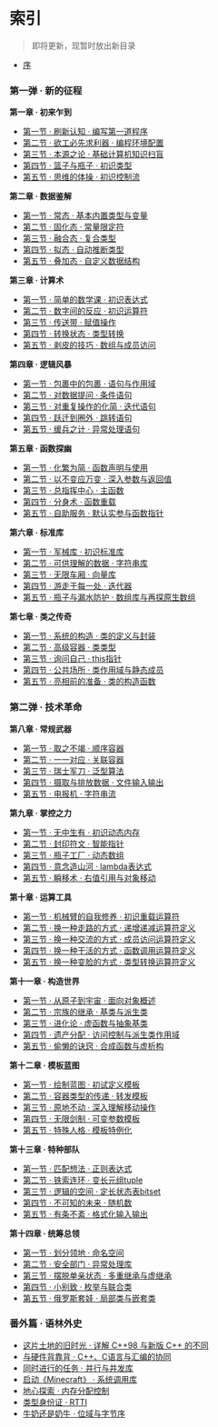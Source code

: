 # 索引

> 即将更新，现暂时放出新目录

* [序](first.md)

### 第一弹 · 新的征程

**第一章 · 初来乍到**

* [第一节 · 刷新认知 · 编写第一道程序](1/1-1.md)
* [第二节 · 欲工必先求利器 · 编程环境配置](1/1-2.md)
* [第三节 · 本源之论 · 基础计算机知识扫盲](1/1-3.md)
* [第四节 · 篮子与瓶子 · 初识类型](1/1-4.md)
* [第五节 · 思维的体操 · 初识控制流](1/1-5.md)

**第二章 · 数据鉴解**

* [第一节 · 常态 · 基本内置类型与变量](1/2-1.md)
* [第二节 · 固化态 · 常量限定符](1/2-2.md)
* [第三节 · 融合态 · 复合类型](1/2-3.md)
* [第四节 · 拟态 · 自动推断类型](1/2-4.md)
* [第五节 · 叠加态 · 自定义数据结构](1/2-5.md)

**第三章 · 计算术**

* [第一节 · 简单的数学课 · 初识表达式](1/3-1.md)
* [第二节 · 数字间的反应 · 初识运算符](1/3-2.md)
* [第三节 · 传送带 · 赋值操作](1/3-3.md)
* [第四节 · 转换状态 · 类型转换](1/3-4.md)
* [第五节 · 剥皮的技巧 · 数组与成员访问](1/3-5.md)

**第四章 · 逻辑风暴**

* [第一节 · 包裹中的包裹 · 语句与作用域](1/4-1.md)
* [第二节 · 对数据提问 · 条件语句](1/4-2.md)
* [第三节 · 对重复操作的化简 · 迭代语句](1/4-3.md)
* [第四节 · 跃迁到圈外 · 跳转语句](1/4-4.md)
* [第五节 · 缓兵之计 · 异常处理语句](1/4-5.md)

**第五章 · 函数探幽**

* [第一节 · 化繁为简 · 函数声明与使用](1/5-1.md)
* [第二节 · 以不变应万变 · 深入参数与返回值](1/5-2.md)
* [第三节 · 总指挥中心 · 主函数](1/5-3.md)
* [第四节 · 分身术 · 函数重载](1/5-4.md)
* [第五节 · 自助服务 · 默认实参与函数指针](1/5-5.md)

**第六章 · 标准库**

* [第一节 · 军械库 · 初识标准库](1/6.md)
* [第二节 · 可供理解的数据 · 字符串库](1/6-2.md)
* [第三节 · 无限车厢 · 向量库](1/6-3.md)
* [第四节 · 游走于每一处 · 迭代器](1/6-4.md)
* [第五节 · 瓶子与漏水防护 · 数组库与再探原生数组](1/6-5.md)

**第七章 · 类之传奇**

* [第一节 · 系统的构造 · 类的定义与封装](1/7-1.md)
* [第二节 · 高级容器 · 类类型](1/7-2.md)
* [第三节 · 询问自己 · this指针](1/7-3.md)
* [第四节 · 公共场所 · 类作用域与静态成员](1/7-4.md)
* [第五节 · 亮相前的准备 · 类的构造函数](1/7-5.md)

### 第二弹 · 技术革命

**第八章 · 常规武器**

* [第一节 · 取之不竭 · 顺序容器](2/8-1.md)
* [第二节 · 一一对应 · 关联容器](2/8-2.md)
* [第三节 · 瑞士军刀 · 泛型算法](2/8-3.md)
* [第四节 · 摄取与排放数据 · 文件输入输出](2/8-4.md)
* [第五节 · 电报机 · 字符串流](2/8-5.md)

**第九章 · 掌控之力**

* [第一节 · 无中生有 · 初识动态内存](2/9-1.md)
* [第二节 · 封印符文 · 智能指针](2/9-2.md)
* [第三节 · 瓶子工厂 · 动态数组](2/9-3.md)
* [第四节 · 意念造山河 · lambda表达式](2/9-4.md)
* [第五节 · 瞬移术 · 右值引用与对象移动](2/9-5.md)

**第十章 · 运算工具**

* [第一节 · 机械臂的自我修养 · 初识重载运算符](2/10-1.md)
* [第二节 · 换一种走路的方式 · 递增递减运算符定义](2/10-2.md)
* [第三节 · 换一种交流的方式 · 成员访问运算符定义](2/10-3.md)
* [第四节 · 换一种干活的方式 · 函数调用运算符定义](2/10-4.md)
* [第五节 · 换一种变脸的方式 · 类型转换运算符定义](2/10-5.md)

**第十一章 · 构造世界**

* [第一节 · 从原子到宇宙 · 面向对象概述](2/11-1.md)
* [第二节 · 宗族的继承 · 基类与派生类](2/11-2.md)
* [第三节 · 进化论 · 虚函数与抽象基类](2/11-3.md)
* [第四节 · 遗产分配 · 访问控制与派生类作用域](2/11-4.md)
* [第五节 · 偷懒的诀窍 · 合成函数与虚析构](2/11-5.md)


**第十二章 · 模板蓝图**

* [第一节 · 绘制蓝图 · 初试定义模板](2/12-1.md)
* [第二节 · 容器类型的传递 · 转发模板](2/12-2.md)
* [第三节 · 原地不动 · 深入理解移动操作](2/12-3.md)
* [第四节 · 无限剑制 · 可变参数模板](2/12-4.md)
* [第五节 · 特殊人格 · 模板特例化](2/12-5.md)

**第十三章 · 特种部队**

* [第一节 · 匹配想法 · 正则表达式](2/13-1.md)
* [第二节 · 铁索连环 · 变长元组tuple](2/13-2.md)
* [第三节 · 逻辑的空间 · 定长状态表bitset](2/13-3.md)
* [第四节 · 不可知的未来 · 随机数](2/13-4.md)
* [第五节 · 有条不紊 · 格式化输入输出](2/13-5.md)

**第十四章 · 统筹总领**

* [第一节 · 划分领地 · 命名空间](2/14-1.md)
* [第二节 · 安全部门 · 异常处理库](2/14-2.md)
* [第三节 · 摆脱单亲状态 · 多重继承与虚继承](2/14-3.md)
* [第四节 · 小别致 · 枚举与联合类](2/14-4.md)
* [第五节 · 俄罗斯套娃 · 局部类与嵌套类](2/14-5.md)

### 番外篇 · 语林外史

* [这片土地的旧时光 · 详解 C++98 与新版 C++ 的不同](ex/1.md)
* [与硬件背靠背 · C++、C语言与汇编的协同](ex/2.md)
* [同时进行的任务 · 并行与并发库](ex/3.md)
* [启动《Minecraft》 · 系统调用库](ex/4.md)
* [地心探索 · 内存分配控制](ex/5.md)
* [类型身份证 · RTTI](ex/6.md)
* [牛奶还是奶牛 · 位域与字节序](ex/7.md)
